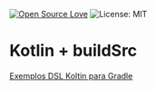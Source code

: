 [![Open Source Love](https://badges.frapsoft.com/os/v1/open-source.svg?v=103)](https://opensource.org/licenses/MIT) ![License: MIT](https://img.shields.io/badge/License-MIT-yellow.svg)

<h1>Kotlin + buildSrc</h1>
<a href="https://github.com/gradle/kotlin-dsl-samples">Exemplos DSL Koltin para Gradle</a>
